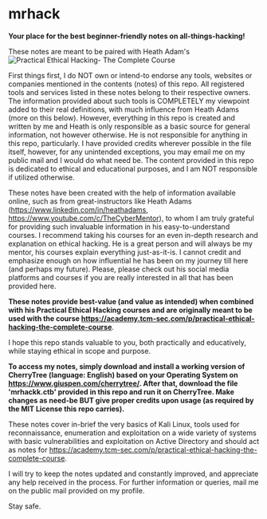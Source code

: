 # mrhack
**Your place for the best beginner-friendly notes on all-things-hacking!**

These notes are meant to be paired with Heath Adam's ![Practical Ethical Hacking- The Complete Course](https://academy.tcm-sec.com/p/practical-ethical-hacking-the-complete-course)


First things first, I do NOT own or intend-to endorse any tools, websites or companies mentioned in the contents (notes) of this repo. All registered tools and services listed in these notes belong to their respective owners. The information provided about such tools is COMPLETELY my viewpoint added to their real definitions, with much influence from Heath Adams (more on this below). However, everything in this repo is created and written by me and Heath is only responsible as a basic source for general information, not however otherwise. He is not responsible for anything in this repo, particularly. I have provided credits wherever possible in the file itself, however, for any unintended exceptions, you may email me on my public mail and I would do what need be. The content provided in this repo is dedicated to ethical and educational purposes, and I am NOT responsible if utilized otherwise.

These notes have been created with the help of information available online, such as from great-instructors like Heath Adams (https://www.linkedin.com/in/heathadams, https://www.youtube.com/c/TheCyberMentor), to whom I am truly grateful for providing such invaluable information in his easy-to-understand courses. I recommend taking his courses for an even in-depth research and explanation on ethical hacking. He is a great person and will always be my mentor, his courses explain everything just-as-it-is. I cannot credit and emphasize enough on how influential he has been on my journey till here (and perhaps my future). Please, please check out his social media platforms and courses if you are really interested in all that has been provided here.

**These notes provide best-value (and value as intended) when combined with his Practical Ethical Hacking courses and are originally meant to be used with the course https://academy.tcm-sec.com/p/practical-ethical-hacking-the-complete-course**.

I hope this repo stands valuable to you, both practically and educatively, while staying ethical in scope and purpose.

**To access my notes, simply download and install a working version of CherryTree (language: English) based on your Operating System on https://www.giuspen.com/cherrytree/.
After that, download the file 'mrhackk.ctb' provided in this repo and run it on CherryTree. Make changes as need-be BUT give proper credits upon usage (as required by the MIT License this repo carries).**

These notes cover in-brief the very basics of Kali Linux, tools used for reconnaissance, enumeration and exploitation on a wide variety of systems with basic vulnerabilities and exploitation on Active Directory and should act as notes for https://academy.tcm-sec.com/p/practical-ethical-hacking-the-complete-course. 

I will try to keep the notes updated and constantly improved, and appreciate any help received in the process. For further information or queries, mail me on the public mail provided on my profile.

Stay safe.

